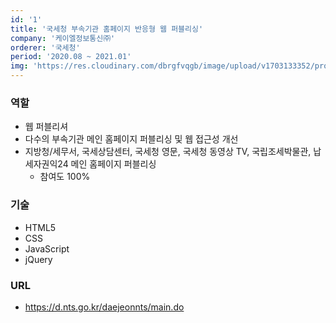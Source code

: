 ```yaml
---
id: '1'
title: '국세청 부속기관 홈페이지 반응형 웹 퍼블리싱'
company: '케이엘정보통신㈜'
orderer: '국세청'
period: '2020.08 ~ 2021.01'
img: 'https://res.cloudinary.com/dbrgfvqgb/image/upload/v1703133352/project_1-min_etxptn.png'
---
```


### 역할

- 웹 퍼블리셔
- 다수의 부속기관 메인 홈페이지 퍼블리싱 및 웹 접근성 개선
- 지방청/세무서, 국세상담센터, 국세청 영문, 국세청 동영상 TV, 국립조세박물관, 납세자권익24 메인 홈페이지 퍼블리싱
  - 참여도 100%

### 기술

- HTML5
- CSS
- JavaScript
- jQuery

### URL

- https://d.nts.go.kr/daejeonnts/main.do

